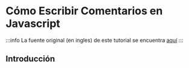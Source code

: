 # Cómo Escribir Comentarios en Javascript

:::info
La fuente original (en ingles) de este tutorial se encuentra [aquí](https://www.digitalocean.com/community/tutorials/how-to-write-comments-in-javascript)
:::

## Introducción

